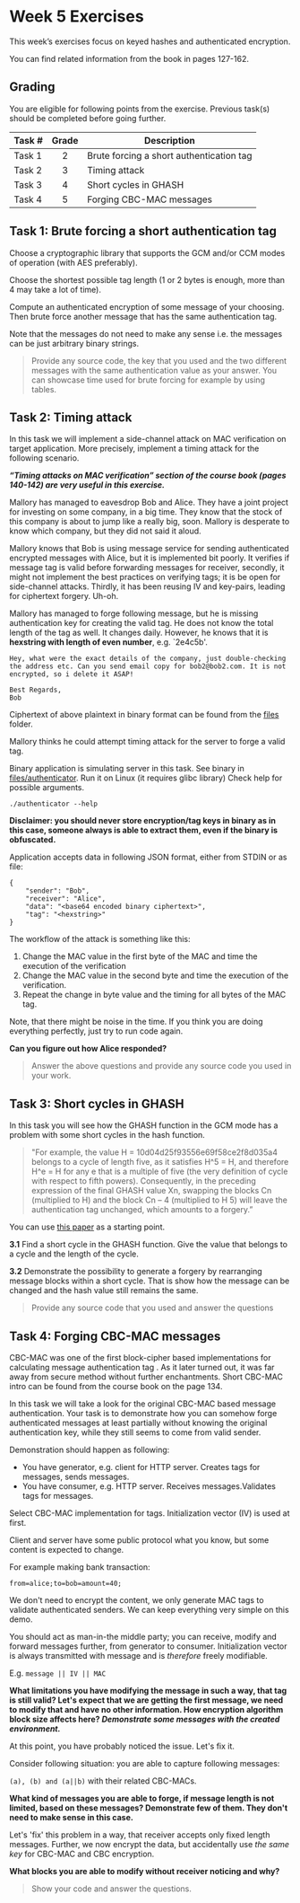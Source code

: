 # Week 5 Exercises

This week’s exercises focus on keyed hashes and authenticated encryption.

You can find related information from the book in pages 127-162. 

## Grading

You are eligible for following points from the exercise. Previous task(s) should be completed before going further.

Task #|Grade|Description|
-----|:---:|-----------|
Task 1 | 2 | Brute forcing a short authentication tag 
Task 2 | 3 | Timing attack
Task 3 | 4 | Short cycles in GHASH
Task 4 | 5 | Forging CBC-MAC messages

## Task 1: Brute forcing a short authentication tag

Choose a cryptographic library that supports the GCM and/or CCM modes of operation (with AES preferably). 

Choose the shortest possible tag length (1 or 2 bytes is enough, more than 4 may take a lot of time).

Compute an authenticated encryption of some message of your choosing. Then brute force another message that has the same authentication tag. 

Note that the messages do not need to make any sense i.e. the messages can be just arbitrary binary strings.

> Provide any source code, the key that you used and the two different messages with the same authentication value as your answer. You can showcase time used for brute forcing for example by using tables.


## Task 2: Timing attack

In this task we will implement a side-channel attack on MAC verification on target application. More precisely, implement a timing attack for the following scenario. 

***“Timing attacks on MAC verification” section of the course book (pages 140-142)  are very useful in this exercise.***

Mallory has managed to eavesdrop Bob and Alice. They have a joint project for investing on some company, in a big time. They know that the stock of this company is about to jump like a really big, soon. Mallory is desperate to know which company, but they did not said it aloud.

Mallory knows that Bob is using message service for sending authenticated encrypted messages with Alice, but it is implemented bit poorly. It verifies if message tag is valid before forwarding messages for receiver, secondly, it might not implement the best practices on verifying tags; it is be open for side-channel attacks. Thirdly, it has been reusing IV and key-pairs, leading for ciphertext forgery. Uh-oh.

Mallory has managed to forge following message, but he is missing authentication key for creating the valid tag. He does not know the total length of the tag as well. It changes daily. However, he knows that it is **hexstring with  length of even number**, e.g. `2e4c5b'.

```
Hey, what were the exact details of the company, just double-checking the address etc. Can you send email copy for bob2@bob2.com. It is not encrypted, so i delete it ASAP!

Best Regards,
Bob
```
Ciphertext of above plaintext in binary format can be found from the [files](files) folder.

Mallory thinks he could attempt timing attack for the server to forge a valid tag.

Binary application is simulating server in this task. See binary in [files/authenticator](files/authenticator). Run it on Linux (it requires glibc library) Check help for possible arguments.
```
./authenticator --help
```

**Disclaimer: you should never store encryption/tag keys in binary as in this case, someone always is able to extract them, even if the binary is obfuscated.**

Application accepts data in following JSON format, either from STDIN or as file:
```
{
    "sender": "Bob",
    "receiver": "Alice",
    "data": "<base64 encoded binary ciphertext>",
    "tag": "<hexstring>" 
}
```

The workflow of the attack is something like this:

  1. Change the MAC value in the first byte of the MAC and time the execution of the verification
  2. Change the MAC value in the second byte and time the execution of the verification.
  3. Repeat the change in byte value and the timing for all bytes of the MAC tag.

Note, that there might be noise in the time. If you think you are doing everything perfectly, just try to run code again.

**Can you figure out how Alice responded?**

> Answer the above questions and provide any source code you used in your work.

## Task 3: Short cycles in GHASH 
In this task you will see how the GHASH function in the GCM mode has a problem with some short cycles in the hash function.

>"For example, the value H = 10d04d25f93556e69f58ce2f8d035a4 belongs to a cycle of length five, as it satisfies H^5 = H, and therefore H^e = H for any e that is a multiple of five (the very definition of cycle with respect to fifth powers). Consequently, in the preceding expression of the final GHASH value Xn, swapping the blocks Cn (multiplied to H) and the block Cn – 4 (multiplied to H 5) will leave the authentication tag unchanged, which amounts to a forgery.” 

You can use [this paper](https://eprint.iacr.org/2011/202.pdf) as a starting point.

**3.1** Find a short cycle in the GHASH function. Give the value that belongs to a cycle and the length of the cycle.

**3.2** Demonstrate the possibility to generate a forgery by rearranging message blocks within a short cycle. That is show how the message can be changed and the hash value still remains the same.

>Provide any source code that you used and answer the questions

## Task 4: Forging CBC-MAC messages

CBC-MAC was one of the first block-cipher based implementations for calculating message authentication tag . As it later turned out, it was far away from secure method without further enchantments. Short CBC-MAC intro can be found from the course book on the page 134.

In this task we will take a look for the original CBC-MAC based message authentication. Your task is to demonstrate how you can somehow forge authenticated messages at least partially without knowing the original authentication key, while they still seems to come from valid sender. 

Demonstration should happen as following:

  * You have generator, e.g. client for HTTP server. Creates tags for messages, sends messages.
  * You have consumer, e.g. HTTP server. Receives messages.Validates tags for messages.

Select CBC-MAC implementation for tags. Initialization vector (IV) is used at first.

Client and server have some public protocol what you know, but some content is expected to change. 

For example making bank transaction:

```
from=alice;to=bob=amount=40;
```

We don't need to encrypt the content, we only generate MAC tags to validate authenticated senders. We can keep everything very simple on this demo.

You should act as man-in-the middle party; you can receive, modify and forward messages further, from generator to consumer. Initialization vector is always transmitted with message and is *therefore* freely modifiable. 

E.g. `message || IV || MAC`

**What limitations you have modifying the message in such a way, that tag is still valid? Let's expect that we are getting the first message, we need to modify that and have no other information. How encryption algorithm block size affects here? *Demonstrate some messages with the created environment.***

At this point, you have probably noticed the issue. Let's fix it.

Consider following situation: you are able to capture following messages:

`(a), (b) and (a||b)` with their related CBC-MACs.

**What kind of messages you are able to forge, if message length is not limited, based on these messages? Demonstrate few of them. They don't need to make sense in this case.**

Let's 'fix' this problem in a way, that receiver accepts only fixed length messages. Further, we now encrypt the data, but accidentally use *the same key* for CBC-MAC and CBC encryption.

**What blocks you are able to modify without receiver noticing and why?**

> Show your code and answer the questions.
